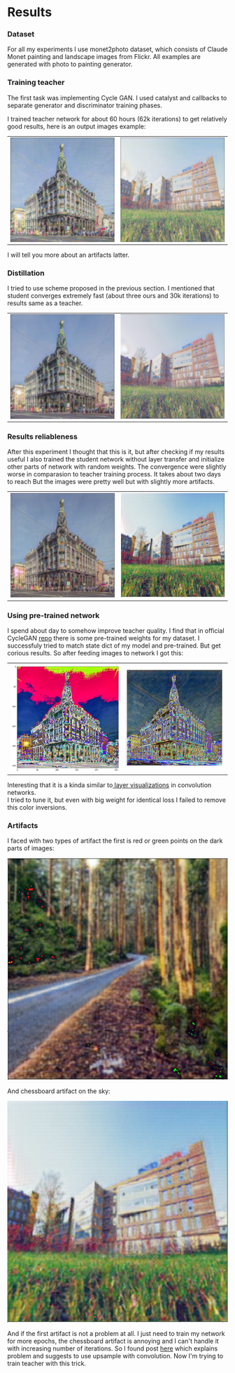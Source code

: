 # Results

### Dataset

For all my experiments I use monet2photo dataset, which consists of Claude Monet painting and landscape images from Flickr. All examples are generated with photo to painting generator.

### Training teacher

The first task was implementing Cycle GAN. I used catalyst and callbacks to separate generator and discriminator training phases.

I trained teacher network for about 60 hours \(62k iterations\) to get relatively good results, here is an output images example:

|  |  |
| :--- | :--- |
| ![](.gitbook/assets/snimok-ekrana-2020-09-24-v-10.59.46.png)  | ![](.gitbook/assets/snimok-ekrana-2020-09-24-v-11.00.11.png)  |

I will tell you more about an artifacts latter.

### Distillation

I tried to use scheme proposed in the previous section. I mentioned that student converges extremely fast \(about three ours and 30k iterations\) to results same as a teacher.

|  |  |
| :--- | :--- |
| ![](.gitbook/assets/snimok-ekrana-2020-09-23-v-23.50.00.png)   | ![](.gitbook/assets/snimok-ekrana-2020-09-23-v-23.50.13.png) |

### Results reliableness

After this experiment I thought that this is it, but after checking if my results useful I also trained the student network without layer transfer and initialize other parts of network with random weights. The convergence were slightly worse in comparasion to teacher training process. It takes about two days to reach  But the images were pretty well but with slightly more artifacts.

|  |  |
| :--- | :--- |
| ![](.gitbook/assets/snimok-ekrana-2020-09-23-v-23.42.24.png)  | ![](.gitbook/assets/snimok-ekrana-2020-09-23-v-23.43.26.png)  |

### Using pre-trained network

I spend about day to somehow improve teacher quality. I find that in official CycleGAN [repo](https://github.com/junyanz/pytorch-CycleGAN-and-pix2pix) there is some pre-trained weights for my dataset. I successfuly tried to match state dict of my model and pre-trained. But get corious results. So after feeding images to network I got this:

|  |  |
| :--- | :--- |
|  ![](.gitbook/assets/snimok-ekrana-2020-09-23-v-21.35.05.png)  | ![](.gitbook/assets/snimok-ekrana-2020-09-23-v-22.29.01%20%281%29.png)  |

Interesting that it is a kinda similar to[ layer visualizations](https://distill.pub/2017/feature-visualization/) in convolution networks.  
I tried to tune it, but even with big weight for identical loss I failed to remove this color inversions.

### Artifacts

I faced with two types of artifact the first is red or green points on the dark parts of images:

![](.gitbook/assets/snimok-ekrana-2020-09-23-v-23.55.09.png)

And chessboard artifact on the sky:

![](.gitbook/assets/snimok-ekrana-2020-09-23-v-23.43.26.png)

And if the first artifact is not a problem at all. I just need to train my network for more epochs, the chessboard artifact is annoying and I can't handle it with increasing number of iterations. So I found post [here](https://distill.pub/2016/deconv-checkerboard/) which explains problem and suggests to use upsample with convolution. Now I'm trying to train teacher with this trick.

